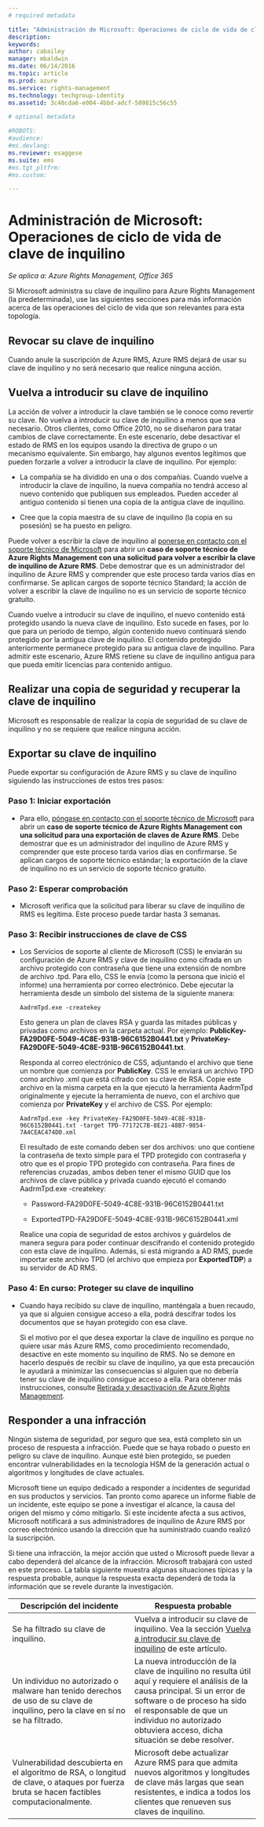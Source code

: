```yaml
---
# required metadata

title: "Administración de Microsoft: Operaciones de ciclo de vida de clave de inquilino | Azure RMS"
description:
keywords:
author: cabailey
manager: mbaldwin
ms.date: 06/14/2016
ms.topic: article
ms.prod: azure
ms.service: rights-management
ms.technology: techgroup-identity
ms.assetid: 3c48cda6-e004-4bbd-adcf-589815c56c55

# optional metadata

#ROBOTS:
#audience:
#ms.devlang:
ms.reviewer: esaggese
ms.suite: ems
#ms.tgt_pltfrm:
#ms.custom:

---
```



# Administración de Microsoft: Operaciones de ciclo de vida de clave de inquilino

*Se aplica a: Azure Rights Management, Office 365*

Si Microsoft administra su clave de inquilino para Azure Rights Management (la predeterminada), use las siguientes secciones para más información acerca de las operaciones del ciclo de vida que son relevantes para esta topología.

## Revocar su clave de inquilino
Cuando anule la suscripción de Azure RMS, Azure RMS dejará de usar su clave de inquilino y no será necesario que realice ninguna acción.

## Vuelva a introducir su clave de inquilino
La acción de volver a introducir la clave también se le conoce como revertir su clave. No vuelva a introducir su clave de inquilino a menos que sea necesario. Otros clientes, como Office 2010, no se diseñaron para tratar cambios de clave correctamente. En este escenario, debe desactivar el estado de RMS en los equipos usando la directiva de grupo o un mecanismo equivalente. Sin embargo, hay algunos eventos legítimos que pueden forzarle a volver a introducir la clave de inquilino. Por ejemplo:

-   La compañía se ha dividido en una o dos compañías. Cuando vuelve a introducir la clave de inquilino, la nueva compañía no tendrá acceso al nuevo contenido que publiquen sus empleados. Pueden acceder al antiguo contenido si tienen una copia de la antigua clave de inquilino.

-   Cree que la copia maestra de su clave de inquilino (la copia en su posesión) se ha puesto en peligro.

Puede volver a escribir la clave de inquilino al [ponerse en contacto con el soporte técnico de Microsoft](../get-started/information-support#to-contact-microsoft-support) para abrir un **caso de soporte técnico de Azure Rights Management con una solicitud para volver a escribir la clave de inquilino de Azure RMS**. Debe demostrar que es un administrador del inquilino de Azure RMS y comprender que este proceso tarda varios días en confirmarse. Se aplican cargos de soporte técnico Standard; la acción de volver a escribir la clave de inquilino no es un servicio de soporte técnico gratuito.

Cuando vuelve a introducir su clave de inquilino, el nuevo contenido está protegido usando la nueva clave de inquilino. Esto sucede en fases, por lo que para un período de tiempo, algún contenido nuevo continuará siendo protegido por la antigua clave de inquilino. El contenido protegido anteriormente permanece protegido para su antigua clave de inquilino. Para admitir este escenario, Azure RMS retiene su clave de inquilino antigua para que pueda emitir licencias para contenido antiguo.

## Realizar una copia de seguridad y recuperar la clave de inquilino
Microsoft es responsable de realizar la copia de seguridad de su clave de inquilino y no se requiere que realice ninguna acción.

## Exportar su clave de inquilino
Puede exportar su configuración de Azure RMS y su clave de inquilino siguiendo las instrucciones de estos tres pasos:

### Paso 1: Iniciar exportación

-   Para ello, [póngase en contacto con el soporte técnico de Microsoft](../get-started/information-support#to-contact-microsoft-support) para abrir un **caso de soporte técnico de Azure Rights Management con una solicitud para una exportación de claves de Azure RMS**. Debe demostrar que es un administrador del inquilino de Azure RMS y comprender que este proceso tarda varios días en confirmarse. Se aplican cargos de soporte técnico estándar; la exportación de la clave de inquilino no es un servicio de soporte técnico gratuito.

### Paso 2: Esperar comprobación

-   Microsoft verifica que la solicitud para liberar su clave de inquilino de RMS es legítima. Este proceso puede tardar hasta 3 semanas.

### Paso 3: Recibir instrucciones de clave de CSS

-   Los Servicios de soporte al cliente de Microsoft (CSS) le enviarán su configuración de Azure RMS y clave de inquilino como cifrada en un archivo protegido con contraseña que tiene una extensión de nombre de archivo .tpd. Para ello, CSS le envía (como la persona que inició el informe) una herramienta por correo electrónico. Debe ejecutar la herramienta desde un símbolo del sistema de la siguiente manera:

    ```
    AadrmTpd.exe -createkey
    ```
    Esto genera un plan de claves RSA y guarda las mitades públicas y privadas como archivos en la carpeta actual. Por ejemplo: **PublicKey-FA29D0FE-5049-4C8E-931B-96C6152B0441.txt** y **PrivateKey-FA29D0FE-5049-4C8E-931B-96C6152B0441.txt**.

    Responda al correo electrónico de CSS, adjuntando el archivo que tiene un nombre que comienza por **PublicKey**. CSS le enviará un archivo TPD como archivo .xml que está cifrado con su clave de RSA. Copie este archivo en la misma carpeta en la que ejecutó la herramienta AadrmTpd originalmente y ejecute la herramienta de nuevo, con el archivo que comienza por **PrivateKey** y el archivo de CSS. Por ejemplo:

    ```
    AadrmTpd.exe -key PrivateKey-FA29D0FE-5049-4C8E-931B-96C6152B0441.txt -target TPD-77172C7B-8E21-48B7-9854-7A4CEAC474D0.xml
    ```
    El resultado de este comando deben ser dos archivos: uno que contiene la contraseña de texto simple para el TPD protegido con contraseña y otro que es el propio TPD protegido con contraseña. Para fines de referencias cruzadas, ambos deben tener el mismo GUID que los archivos de clave pública y privada cuando ejecutó el comando AadrmTpd.exe -createkey:

    -   Password-FA29D0FE-5049-4C8E-931B-96C6152B0441.txt

    -   ExportedTPD-FA29D0FE-5049-4C8E-931B-96C6152B0441.xml

    Realice una copia de seguridad de estos archivos y guárdelos de manera segura para poder continuar descifrando el contenido protegido con esta clave de inquilino. Además, si está migrando a AD RMS, puede importar este archivo TPD (el archivo que empieza por **ExportedTDP**) a su servidor de AD RMS.

### Paso 4: En curso: Proteger su clave de inquilino

-   Cuando haya recibido su clave de inquilino, manténgala a buen recaudo, ya que si alguien consigue acceso a ella, podrá descifrar todos los documentos que se hayan protegido con esa clave.

    Si el motivo por el que desea exportar la clave de inquilino es porque no quiere usar más Azure RMS, como procedimiento recomendado, desactive en este momento su inquilino de RMS. No se demore en hacerlo después de recibir su clave de inquilino, ya que esta precaución le ayudará a minimizar las consecuencias si alguien que no debería tener su clave de inquilino consigue acceso a ella. Para obtener más instrucciones, consulte [Retirada y desactivación de Azure Rights Management](decommission-deactivate.md).

## Responder a una infracción
Ningún sistema de seguridad, por seguro que sea, está completo sin un proceso de respuesta a infracción. Puede que se haya robado o puesto en peligro su clave de inquilino. Aunque esté bien protegido, se pueden encontrar vulnerabilidades en la tecnología HSM de la generación actual o algoritmos y longitudes de clave actuales.

Microsoft tiene un equipo dedicado a responder a incidentes de seguridad en sus productos y servicios. Tan pronto como aparece un informe fiable de un incidente, este equipo se pone a investigar el alcance, la causa del origen del mismo y cómo mitigarlo. Si este incidente afecta a sus activos, Microsoft notificará a sus administradores de inquilino de Azure RMS por correo electrónico usando la dirección que ha suministrado cuando realizó la suscripción.

Si tiene una infracción, la mejor acción que usted o Microsoft puede llevar a cabo dependerá del alcance de la infracción. Microsoft trabajará con usted en este proceso. La tabla siguiente muestra algunas situaciones típicas y la respuesta probable, aunque la respuesta exacta dependerá de toda la información que se revele durante la investigación.

|Descripción del incidente|Respuesta probable|
|------------------------|-------------------|
|Se ha filtrado su clave de inquilino.|Vuelva a introducir su clave de inquilino. Vea la sección [Vuelva a introducir su clave de inquilino](operations-tenant-key#re-key-your-tenant-key) de este artículo.|
|Un individuo no autorizado o malware han tenido derechos de uso de su clave de inquilino, pero la clave en sí no se ha filtrado.|La nueva introducción de la clave de inquilino no resulta útil aquí y requiere el análisis de la causa principal. Si un error de software o de proceso ha sido el responsable de que un individuo no autorizado obtuviera acceso, dicha situación se debe resolver.|
|Vulnerabilidad descubierta en el algoritmo de RSA, o longitud de clave, o ataques por fuerza bruta se hacen factibles computacionalmente.|Microsoft debe actualizar Azure RMS para que admita nuevos algoritmos y longitudes de clave más largas que sean resistentes, e indica a todos los clientes que renueven sus claves de inquilino.|




<!--HONumber=Jun16_HO2-->


